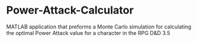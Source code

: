 # Power-Attack-Calculator

MATLAB application that preforms a Monte Carlo simulation for calculating the optimal Power Attack value for a character in the RPG D&D 3.5
